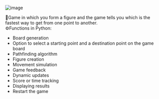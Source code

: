 ![image](https://github.com/user-attachments/assets/31d67732-39da-4d34-bc6a-061043ce5488)

🎯Game in which you form a figure and the game tells you which is the fastest way to get from one point to another.                                                                                                             
⚙️Functions in Python:
  - Board generation
  - Option to select a starting point and a destination point on the game board
  - Pathfinding algorithm
  - Figure creation
  - Movement simulation
  - Game feedback
  - Dynamic updates
  - Score or time tracking
  - Displaying results
  - Restart the game
